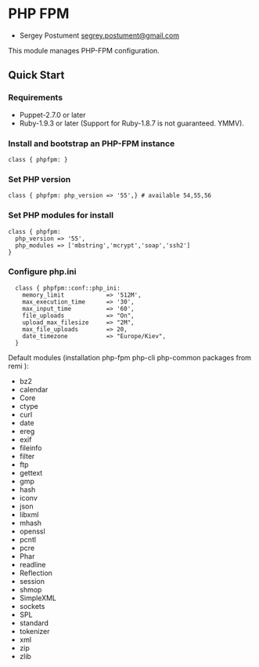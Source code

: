PHP FPM
======

* Sergey Postument <segrey.postument@gmail.com>

This module manages PHP-FPM configuration.

## Quick Start

### Requirements

* Puppet-2.7.0 or later
* Ruby-1.9.3 or later (Support for Ruby-1.8.7 is not guaranteed. YMMV).

### Install and bootstrap an PHP-FPM instance

```puppet
class { phpfpm: }
```

### Set PHP version

```puppet
class { phpfpm: php_version => '55',} # available 54,55,56
```
### Set PHP modules for install

```puppet
class { phpfpm:
  php_version => '55',
  php_modules => ['mbstring','mcrypt','soap','ssh2']
}
```

### Configure php.ini

```puppet
  class { phpfpm::conf::php_ini:
    memory_limit            => '512M',
    max_execution_time      => '30',
    max_input_time          => '60',
    file_uploads            => "On",
    upload_max_filesize     => "2M",
    max_file_uploads        => 20,
    date_timezone           => "Europe/Kiev",
  }
```

Default modules (installation php-fpm php-cli php-common packages from remi ):

- bz2
- calendar
- Core
- ctype
- curl
- date
- ereg
- exif
- fileinfo
- filter
- ftp
- gettext
- gmp
- hash
- iconv
- json
- libxml
- mhash
- openssl
- pcntl
- pcre
- Phar
- readline
- Reflection
- session
- shmop
- SimpleXML
- sockets
- SPL
- standard
- tokenizer
- xml
- zip
- zlib